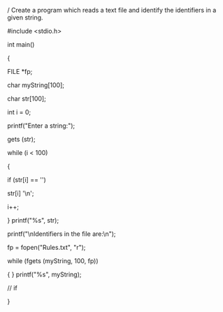 / Create a program which reads a text file and identify the identifiers in a given string.

#include <stdio.h>

int main()

{

FILE *fp;

char myString[100];

char str[100];

int i = 0;

printf("Enter a string:");

gets (str);

while (i < 100)

{

if (str[i] == '')

str[i] '\n';

i++;

} printf("%s", str);

printf("\nIdentifiers in the file are:\n");

fp = fopen("Rules.txt", "r");

while (fgets (myString, 100, fp))

{ } printf("%s", myString);

// if

}
